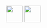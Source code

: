 <br>
<img width="45px" src="https://cdn-icons-png.flaticon.com/512/5243/5243360.png" />
<img width="45px" src="https://cdn-icons-png.flaticon.com/512/5243/5241009.png" />
</br>
<!-- 
**racoonqq/racoonqq** is a ✨ _special_ ✨ repository because its `README.md` (this file) appears on your GitHub profile.

Here are some ideas to get you started:

- 🔭 I’m currently working on ...
- 🌱 I’m currently learning ...
- 👯 I’m looking to collaborate on ...
- 🤔 I’m looking for help with ...
- 💬 Ask me about ...
- 📫 How to reach me: ...
- 😄 Pronouns: ...
- ⚡ Fun fact: ...
-->
